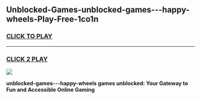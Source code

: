
## Unblocked-Games-unblocked-games---happy-wheels-Play-Free-1co1n
<h3>
<a href="https://premium76.site?title=unblocked-games---happy-wheels&ref=23A">CLICK TO PLAY</a></h3>
<hr>

<h3>
<a href="https://premium76.site?title=unblocked-games---happy-wheels&ref=23A">CLICK 2 PLAY</a>
  
</h3>

<a href="https://premium76.site?title=unblocked-games---happy-wheels&ref=23A"><img src="https://clearcache.store/games.png"></a>


**unblocked-games---happy-wheels games unblocked: Your Gateway to Fun and Accessible Online Gaming**
